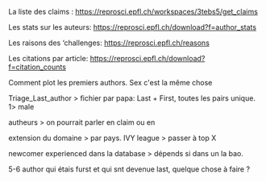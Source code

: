 La liste des claims :
https://reprosci.epfl.ch/workspaces/3tebs5/get_claims

Les stats sur les auteurs:
https://reprosci.epfl.ch/download?f=author_stats

Les raisons des ‘challenges:
https://reprosci.epfl.ch/reasons

Les citations par article:
https://reprosci.epfl.ch/download?f=citation_counts

Comment plot les premiers authors.
Sex c'est la même chose

Triage_Last_author > fichier par papa: 
Last + First, toutes les pairs unique. 
1> male

autheurs > on pourrait parler en claim ou en 

extension du domaine > par pays.
IVY league > passer à top X 


newcomer experienced dans la database > dépends si dans un la bao.

5-6 author qui étais furst et qui snt devenue last, quelque chose à faire ?